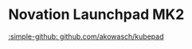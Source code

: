 # Novation Launchpad MK2

[:simple-github: github.com/akowasch/kubepad](https://github.com/akowasch/kubepad)
